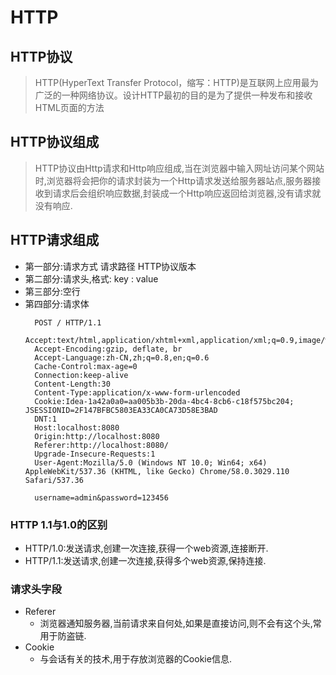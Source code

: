 # HTTP
## HTTP协议
> HTTP(HyperText Transfer Protocol，缩写：HTTP)是互联网上应用最为广泛的一种网络协议。设计HTTP最初的目的是为了提供一种发布和接收HTML页面的方法
## HTTP协议组成
> HTTP协议由Http请求和Http响应组成,当在浏览器中输入网址访问某个网站时,浏览器将会把你的请求封装为一个Http请求发送给服务器站点,服务器接收到请求后会组织响应数据,封装成一个Http响应返回给浏览器,没有请求就没有响应.
## HTTP请求组成
- 第一部分:请求方式 请求路径 HTTP协议版本
- 第二部分:请求头,格式: key : value
- 第三部分:空行
- 第四部分:请求体
    >
        POST / HTTP/1.1
        Accept:text/html,application/xhtml+xml,application/xml;q=0.9,image/webp,*/*;q=0.8
        Accept-Encoding:gzip, deflate, br
        Accept-Language:zh-CN,zh;q=0.8,en;q=0.6
        Cache-Control:max-age=0
        Connection:keep-alive
        Content-Length:30
        Content-Type:application/x-www-form-urlencoded
        Cookie:Idea-1a42a0a0=aa005b3b-20da-4bc4-8cb6-c18f575bc204; JSESSIONID=2F147BFBC5803EA33CA0CA73D58E3BAD
        DNT:1
        Host:localhost:8080
        Origin:http://localhost:8080
        Referer:http://localhost:8080/
        Upgrade-Insecure-Requests:1
        User-Agent:Mozilla/5.0 (Windows NT 10.0; Win64; x64) AppleWebKit/537.36 (KHTML, like Gecko) Chrome/58.0.3029.110 Safari/537.36

        username=admin&password=123456
### HTTP 1.1与1.0的区别
- HTTP/1.0:发送请求,创建一次连接,获得一个web资源,连接断开.
- HTTP/1.1:发送请求,创建一次连接,获得多个web资源,保持连接.
### 请求头字段
- Referer
    - 浏览器通知服务器,当前请求来自何处,如果是直接访问,则不会有这个头,常用于防盗链.
- Cookie
    - 与会话有关的技术,用于存放浏览器的Cookie信息.